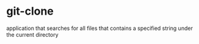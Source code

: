 # git-clone
application that searches for all files that contains a specified string under the current directory
